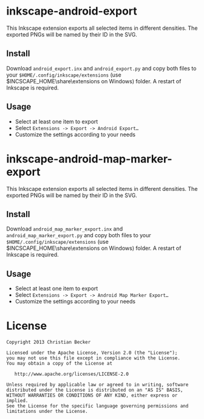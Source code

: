 inkscape-android-export
========

This Inkscape extension exports all selected items in different densities. The exported PNGs will be named by their ID in the SVG.

Install
--------

Download `android_export.inx` and `android_export.py` and copy both files to your `$HOME/.config/inkscape/extensions` (use $INCSCAPE_HOME\share\extensions on Windows) folder. A restart of Inkscape is required.

Usage
--------

* Select at least one item to export
* Select `Extensions -> Export -> Android Export…`
* Customize the settings according to your needs

inkscape-android-map-marker-export
========

This Inkscape extension exports all selected items in different densities. The exported PNGs will be named by their ID in the SVG.

Install
--------

Download `android_map_marker_export.inx` and `android_map_marker_export.py` and copy both files to your `$HOME/.config/inkscape/extensions` (use $INCSCAPE_HOME\share\extensions on Windows) folder. A restart of Inkscape is required.

Usage
--------

* Select at least one item to export
* Select `Extensions -> Export -> Android Map Marker Export…`
* Customize the settings according to your needs

License
========

    Copyright 2013 Christian Becker

    Licensed under the Apache License, Version 2.0 (the "License");
    you may not use this file except in compliance with the License.
    You may obtain a copy of the License at

       http://www.apache.org/licenses/LICENSE-2.0

    Unless required by applicable law or agreed to in writing, software
    distributed under the License is distributed on an "AS IS" BASIS,
    WITHOUT WARRANTIES OR CONDITIONS OF ANY KIND, either express or implied.
    See the License for the specific language governing permissions and
    limitations under the License.
